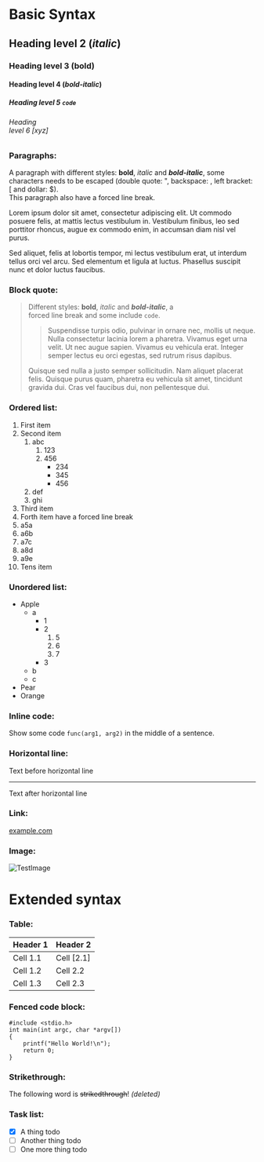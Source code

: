 # Basic Syntax
## Heading level 2 (*italic*)
### Heading level 3 (**bold**)
#### Heading level 4 (***bold-italic***)
##### Heading level 5 `code`
###### Heading <br> level 6 [xyz]

### Paragraphs:
A paragraph with      different styles: **bold**, *italic* and ***bold-italic***,
	some characters needs to be escaped (double quote: ", backspace: \, left
	bracket: [ and dollar: $).<br>
This paragraph also have a forced line break.

Lorem ipsum dolor sit amet, consectetur adipiscing elit. Ut commodo posuere
felis, at mattis lectus vestibulum in. Vestibulum finibus, leo sed porttitor
rhoncus, augue ex commodo enim, in accumsan diam nisl vel purus.

Sed aliquet, felis at lobortis tempor, mi lectus vestibulum erat, ut interdum
tellus orci vel arcu. Sed elementum et ligula at luctus. Phasellus suscipit
nunc et dolor luctus faucibus.

### Block quote:
> Different styles: **bold**, *italic* and ***bold-italic***, a<br>
> forced line break and some include `code`.
>
> > Suspendisse turpis odio, pulvinar in ornare nec, mollis ut neque. Nulla
> > consectetur lacinia lorem a pharetra. Vivamus eget urna velit. Ut nec
> > augue sapien. Vivamus eu vehicula erat. Integer semper lectus eu orci
> > egestas, sed rutrum risus dapibus.
>
> Quisque sed nulla a justo semper sollicitudin. Nam aliquet placerat felis.
> Quisque purus quam, pharetra eu vehicula sit amet, tincidunt gravida dui.
> Cras vel faucibus dui, non pellentesque dui.

### Ordered list:
1. First item
2. Second item
   1. abc
      1. 123
      2. 456
         - 234
         - 345
         - 456
   2. def
   3. ghi
3. Third item
4. Forth item have a forced line break
5. a5a
6. a6b
8. a7c
8. a8d
9. a9e
10. Tens item

### Unordered list:
- Apple
  - a
    - 1
    - 2
      1. 5
      2. 6
      3. 7
    - 3
  - b
  - c
- Pear
- Orange

### Inline code:
Show some code `func(arg1, arg2)` in the middle of a sentence.

### Horizontal line:
Text before horizontal line

---

Text after horizontal line

### Link:
[example.com](https://example.com)

### Image:
![TestImage](https://dummyimage.com/100x100/808080/000000.png&text=Testimage)

# Extended syntax

### Table:
| Header 1 | Header 2 |
| -------- | -------- |
| Cell 1.1 | Cell [2.1] |
| Cell 1.2 | Cell 2.2 |
| Cell 1.3 | Cell 2.3 |

### Fenced code block:
```
#include <stdio.h>
int main(int argc, char *argv[])
{
    printf("Hello World!\n");
    return 0;
}
```

### Strikethrough:
The following word is ~~strikedthrough~~! *(deleted)*

### Task list:
- [x] A thing todo
- [ ] Another thing todo
- [ ] One more thing todo
